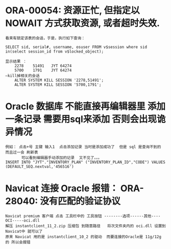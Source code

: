 # ORA-00054: 资源正忙, 但指定以 NOWAIT 方式获取资源, 或者超时失效.
    看来有锁定该表的会话，于是，执行如下查询：
    
    SELECT sid, serial#, username, osuser FROM v$session where sid  in(select session_id from v$locked_object);
    
    显示结果 ：
        2278	51491	JYT	64274
        5700	1791	JYT	64274
    –kill掉相关的会话
        ALTER SYSTEM KILL SESSION '2278,51491';
        ALTER SYSTEM KILL SESSION '5700,1791';
    
    
#  Oracle  数据库 不能直接再编辑器里 添加一条记录  需要用sql来添加 否则会出现诡异情况
    例如： 点击+号 主键 输入1  点击添加记录 当时是添加成功了  但是 sql 是查询不到的  而且过一会 刷新表
           可以看到编辑器手动添加的记录  又不见了。。。
    INSERT INTO "JYT"."INVENTORY_PLAN" ("INVENTORY_PLAN_ID","CODE") VALUES (DEFAULT_SEQ.nextval,'456516')
    
    
    
# Navicat 连接 Oracle 报错：  ORA-28040: 没有匹配的验证协议
    Navicat premium 客户端 点击 工具栏中的 工具按钮 --------选项------其他----OCI-----oci.dll
    解压 instantclient_11_2.zip 压缩包 到随意路径   将次文件夹内的 oci.dll 设置到 Navicat中 就可以了
    原来 Navicat 用的是 instantclient_10_2 的驱动  而要连接的Oracle是 11g/12g 的 所以会报错